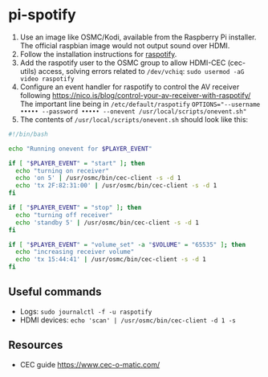 # pi-spotify

1. Use an image like OSMC/Kodi, available from the Raspberry Pi installer.
   The official raspbian image would not output sound over HDMI.
2. Follow the installation instructions for [raspotify](https://github.com/dtcooper/raspotify).
3. Add the raspotify user to the OSMC group to allow HDMI-CEC (cec-utils) access, solving errors related to `/dev/vchiq`:
   `sudo usermod -aG video raspotify`
4. Configure an event handler for raspotify to control the AV receiver following https://nico.is/blog/control-your-av-receiver-with-raspotify/
   The important line being in `/etc/default/raspotify`
   `OPTIONS="--username ••••• --password ••••• --onevent /usr/local/scripts/onevent.sh"`
5. The contents of `/usr/local/scripts/onevent.sh` should look like this:
```bash
#!/bin/bash

echo "Running onevent for $PLAYER_EVENT"

if [ "$PLAYER_EVENT" = "start" ]; then
  echo "turning on receiver"
  echo 'on 5' | /usr/osmc/bin/cec-client -s -d 1
  echo 'tx 2F:82:31:00' | /usr/osmc/bin/cec-client -s -d 1
fi

if [ "$PLAYER_EVENT" = "stop" ]; then
  echo "turning off receiver"
  echo 'standby 5' | /usr/osmc/bin/cec-client -s -d 1
fi

if [ "$PLAYER_EVENT" = "volume_set" -a "$VOLUME" = "65535" ]; then
  echo "increasing receiver volume"
  echo 'tx 15:44:41' | /usr/osmc/bin/cec-client -s -d 1
fi
```

## Useful commands
- Logs: `sudo journalctl -f -u raspotify`
- HDMI devices: `echo 'scan' | /usr/osmc/bin/cec-client -d 1 -s`

## Resources
- CEC guide https://www.cec-o-matic.com/
